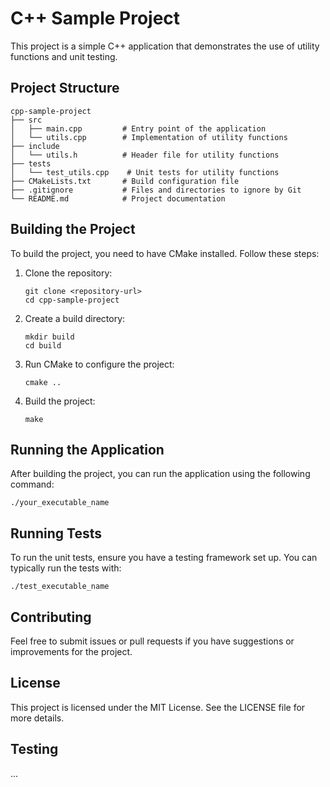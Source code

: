 # C++ Sample Project

This project is a simple C++ application that demonstrates the use of utility functions and unit testing. 

## Project Structure

```
cpp-sample-project
├── src
│   ├── main.cpp         # Entry point of the application
│   └── utils.cpp        # Implementation of utility functions
├── include
│   └── utils.h          # Header file for utility functions
├── tests
│   └── test_utils.cpp    # Unit tests for utility functions
├── CMakeLists.txt       # Build configuration file
├── .gitignore           # Files and directories to ignore by Git
└── README.md            # Project documentation
```

## Building the Project

To build the project, you need to have CMake installed. Follow these steps:

1. Clone the repository:
   ```
   git clone <repository-url>
   cd cpp-sample-project
   ```

2. Create a build directory:
   ```
   mkdir build
   cd build
   ```

3. Run CMake to configure the project:
   ```
   cmake ..
   ```

4. Build the project:
   ```
   make
   ```

## Running the Application

After building the project, you can run the application using the following command:
```
./your_executable_name
```

## Running Tests

To run the unit tests, ensure you have a testing framework set up. You can typically run the tests with:
```
./test_executable_name
```

## Contributing

Feel free to submit issues or pull requests if you have suggestions or improvements for the project.

## License

This project is licensed under the MIT License. See the LICENSE file for more details.

## Testing
 ...
 
